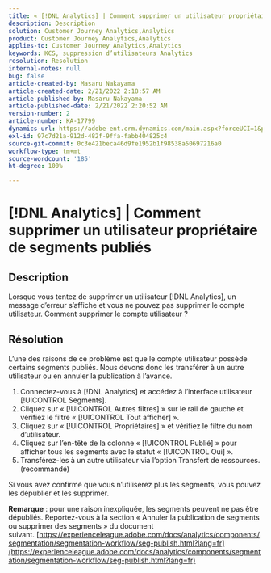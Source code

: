 ```yaml
---
title: « [!DNL Analytics] | Comment supprimer un utilisateur propriétaire de segments publiés »
description: Description
solution: Customer Journey Analytics,Analytics
product: Customer Journey Analytics,Analytics
applies-to: Customer Journey Analytics,Analytics
keywords: KCS, suppression d’utilisateurs Analytics
resolution: Resolution
internal-notes: null
bug: false
article-created-by: Masaru Nakayama
article-created-date: 2/21/2022 2:18:57 AM
article-published-by: Masaru Nakayama
article-published-date: 2/21/2022 2:20:52 AM
version-number: 2
article-number: KA-17799
dynamics-url: https://adobe-ent.crm.dynamics.com/main.aspx?forceUCI=1&pagetype=entityrecord&etn=knowledgearticle&id=d767189f-bc92-ec11-b400-000d3a58b8a1
exl-id: 97c7d21a-912d-482f-9ffa-fabb404825c4
source-git-commit: 0c3e421beca46d9fe1952b1f98538a50697216a0
workflow-type: tm+mt
source-wordcount: '185'
ht-degree: 100%

---
```


# [!DNL Analytics] | Comment supprimer un utilisateur propriétaire de segments publiés

## Description

Lorsque vous tentez de supprimer un utilisateur [!DNL Analytics], un message d’erreur s’affiche et vous ne pouvez pas supprimer le compte utilisateur. Comment supprimer le compte utilisateur ?

## Résolution




L’une des raisons de ce problème est que le compte utilisateur possède certains segments publiés. Nous devons donc les transférer à un autre utilisateur ou en annuler la publication à l’avance.

1. Connectez-vous à [!DNL Analytics] et accédez à l’interface utilisateur [!UICONTROL Segments].
2. Cliquez sur « [!UICONTROL Autres filtres] » sur le rail de gauche et vérifiez le filtre « [!UICONTROL Tout afficher] ».
3. Cliquez sur « [!UICONTROL Propriétaires] » et vérifiez le filtre du nom d’utilisateur.
4. Cliquez sur l’en-tête de la colonne « [!UICONTROL Publié] » pour afficher tous les segments avec le statut « [!UICONTROL Oui] ».
5. Transférez-les à un autre utilisateur via l’option Transfert de ressources. (recommandé)


Si vous avez confirmé que vous n’utiliserez plus les segments, vous pouvez les dépublier et les supprimer.



<b>Remarque</b> : pour une raison inexpliquée, les segments peuvent ne pas être dépubliés. Reportez-vous à la section « Annuler la publication de segments ou supprimer des segments » du document suivant. [https://experienceleague.adobe.com/docs/analytics/components/segmentation/segmentation-workflow/seg-publish.html?lang=fr](https://experienceleague.adobe.com/docs/analytics/components/segmentation/segmentation-workflow/seg-publish.html?lang=fr)
